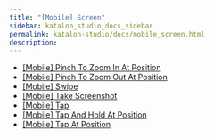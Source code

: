 ```yaml
---
title: "[Mobile] Screen" 
sidebar: katalon_studio_docs_sidebar
permalink: katalon-studio/docs/mobile_screen.html 
description: 
---
```

*   [\[Mobile\] Pinch To Zoom In At Position](/display/KD/%5BMobile%5D+Pinch+To+Zoom+In+At+Position)
*   [\[Mobile\] Pinch To Zoom Out At Position](/display/KD/%5BMobile%5D+Pinch+To+Zoom+Out+At+Position)
*   [\[Mobile\] Swipe](/display/KD/%5BMobile%5D+Swipe)
*   [\[Mobile\] Take Screenshot](/display/KD/%5BMobile%5D+Take+Screenshot)
*   [\[Mobile\] Tap](/display/KD/%5BMobile%5D+Tap)
*   [\[Mobile\] Tap And Hold At Position](/display/KD/%5BMobile%5D+Tap+And+Hold+At+Position)
*   [\[Mobile\] Tap At Position](/display/KD/%5BMobile%5D+Tap+At+Position)